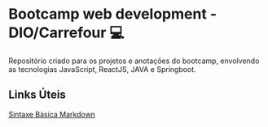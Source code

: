 # Bootcamp web development - DIO/Carrefour 💻
Repositório criado para os projetos e anotações do bootcamp, envolvendo as tecnologias JavaScript, ReactJS, JAVA e Springboot.

## Links Úteis
[Sintaxe Básica Markdown](https://www.markdownguide.org/basic-syntax/)

